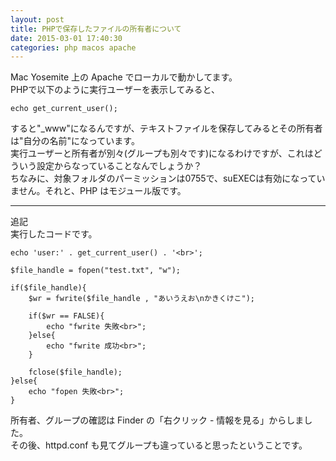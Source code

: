 ```yaml
---
layout: post
title: PHPで保存したファイルの所有者について
date: 2015-03-01 17:40:30
categories: php macos apache
---
```

<!-- {% raw %} -->
<p>Mac Yosemite 上の Apache でローカルで動かしてます。<br>
PHPで以下のように実行ユーザーを表示してみると、</p>

<pre><code>echo get_current_user();
</code></pre>

<p>すると"_www"になるんですが、テキストファイルを保存してみるとその所有者は"自分の名前"になっています。<br>
実行ユーザーと所有者が別々(グループも別々です)になるわけですが、これはどういう設定からなっていることなんでしょうか？<br>
ちなみに、対象フォルダのパーミッションは0755で、suEXECは有効になっていません。それと、PHP はモジュール版です。</p>

<hr>

<p>追記<br>
実行したコードです。</p>

<pre><code>echo 'user:' . get_current_user() . '&lt;br&gt;';

$file_handle = fopen("test.txt", "w");

if($file_handle){
    $wr = fwrite($file_handle , "あいうえお\nかきくけこ");

    if($wr == FALSE){
        echo "fwrite 失敗&lt;br&gt;";
    }else{
        echo "fwrite 成功&lt;br&gt;";
    }

    fclose($file_handle);
}else{
    echo "fopen 失敗&lt;br&gt;";
}
</code></pre>

<p>所有者、グループの確認は Finder の「右クリック - 情報を見る」からしました。<br>
その後、httpd.conf も見てグループも違っていると思ったということです。</p>
<!-- {% endraw %} -->
